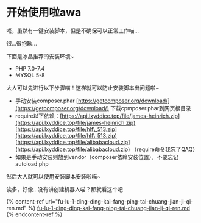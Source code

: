 # 开始使用啦awa

唔，虽然有一键安装脚本，但是不确保可以正常工作喵...

很...很抱歉...

下面是冰晶推荐的安装环境\~

* PHP 7.0-7.4
* MYSQL 5-8

大人可以先进行以下步骤喵！这样就可以防止安装脚本出问题啦\~

* 手动安装composer.phar  [https://getcomposer.org/download/](https://getcomposer.org/download/)  下载cpmposer.phar到网页根目录
* require以下依赖：[https://api.lxyddice.top/file/james-heinrich.zip](https://api.lxyddice.top/file/james-heinrich.zip) [https://api.lxyddice.top/file/hlf\_513.zip](https://api.lxyddice.top/file/hlf\_513.zip) [https://api.lxyddice.top/file/alibabacloud.zip](https://api.lxyddice.top/file/alibabacloud.zip) （require命令我忘了QAQ）
* 如果是手动安装则放到vendor（composer依赖安装位置），不要忘记autoload.php

然后大人就可以使用安装脚本安装啦喵\~

诶多，好像...没有讲创建机器人喵？那就看这个吧

{% content-ref url="fu-lu-1-ding-ding-kai-fang-ping-tai-chuang-jian-ji-qi-ren.md" %}
[fu-lu-1-ding-ding-kai-fang-ping-tai-chuang-jian-ji-qi-ren.md](fu-lu-1-ding-ding-kai-fang-ping-tai-chuang-jian-ji-qi-ren.md)
{% endcontent-ref %}
